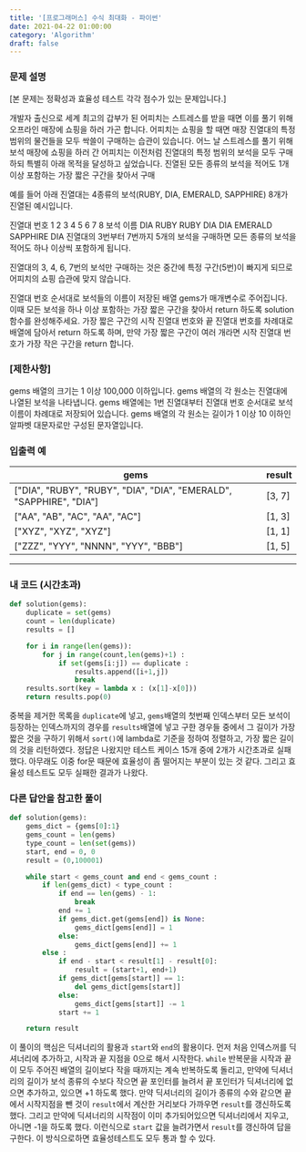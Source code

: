 ```yaml
---
title: '[프로그래머스] 수식 최대화 - 파이썬'
date: 2021-04-22 01:00:00
category: 'Algorithm'
draft: false
---
```


### 문제 설명

[본 문제는 정확성과 효율성 테스트 각각 점수가 있는 문제입니다.]

개발자 출신으로 세계 최고의 갑부가 된 어피치는 스트레스를 받을 때면 이를 풀기 위해 오프라인 매장에 쇼핑을 하러 가곤 합니다.
어피치는 쇼핑을 할 때면 매장 진열대의 특정 범위의 물건들을 모두 싹쓸이 구매하는 습관이 있습니다.
어느 날 스트레스를 풀기 위해 보석 매장에 쇼핑을 하러 간 어피치는 이전처럼 진열대의 특정 범위의 보석을 모두 구매하되 특별히 아래 목적을 달성하고 싶었습니다.
진열된 모든 종류의 보석을 적어도 1개 이상 포함하는 가장 짧은 구간을 찾아서 구매

예를 들어 아래 진열대는 4종류의 보석(RUBY, DIA, EMERALD, SAPPHIRE) 8개가 진열된 예시입니다.

진열대 번호 1 2 3 4 5 6 7 8
보석 이름 DIA RUBY RUBY DIA DIA EMERALD SAPPHIRE DIA
진열대의 3번부터 7번까지 5개의 보석을 구매하면 모든 종류의 보석을 적어도 하나 이상씩 포함하게 됩니다.

진열대의 3, 4, 6, 7번의 보석만 구매하는 것은 중간에 특정 구간(5번)이 빠지게 되므로 어피치의 쇼핑 습관에 맞지 않습니다.

진열대 번호 순서대로 보석들의 이름이 저장된 배열 gems가 매개변수로 주어집니다. 이때 모든 보석을 하나 이상 포함하는 가장 짧은 구간을 찾아서 return 하도록 solution 함수를 완성해주세요.
가장 짧은 구간의 시작 진열대 번호와 끝 진열대 번호를 차례대로 배열에 담아서 return 하도록 하며, 만약 가장 짧은 구간이 여러 개라면 시작 진열대 번호가 가장 작은 구간을 return 합니다.

### [제한사항]

gems 배열의 크기는 1 이상 100,000 이하입니다.
gems 배열의 각 원소는 진열대에 나열된 보석을 나타냅니다.
gems 배열에는 1번 진열대부터 진열대 번호 순서대로 보석이름이 차례대로 저장되어 있습니다.
gems 배열의 각 원소는 길이가 1 이상 10 이하인 알파벳 대문자로만 구성된 문자열입니다.

### 입출력 예

| gems                                                                | result |
| ------------------------------------------------------------------- | ------ |
| ["DIA", "RUBY", "RUBY", "DIA", "DIA", "EMERALD", "SAPPHIRE", "DIA"] | [3, 7] |
| ["AA", "AB", "AC", "AA", "AC"]                                      | [1, 3] |
| ["XYZ", "XYZ", "XYZ"]                                               | [1, 1] |
| ["ZZZ", "YYY", "NNNN", "YYY", "BBB"]                                | [1, 5] |

---

### 내 코드 (시간초과)

```python
def solution(gems):
    duplicate = set(gems)
    count = len(duplicate)
    results = []

    for i in range(len(gems)):
        for j in range(count,len(gems)+1) :
            if set(gems[i:j]) == duplicate :
                results.append([i+1,j])
                break
    results.sort(key = lambda x : (x[1]-x[0]))
    return results.pop(0)
```

중복을 제거한 목록을 `duplicate`에 넣고, `gems`배열의 첫번째 인덱스부터 모든 보석이 등장하는 인덱스까지의 경우를 `results`배열에 넣고 구한 경우들 중에서 그 길이가 가장 짧은 것을 구하기 위해서 `sort()`에 lambda로 기준을 정하여 정렬하고, 가장 짧은 길이의 것을 리턴하였다. 정답은 나왔지만 테스트 케이스 15개 중에 2개가 시간초과로 실패했다. 아무래도 이중 for문 때문에 효율성이 좀 떨어지는 부분이 있는 것 같다. 그리고 효율성 테스트도 모두 실패한 결과가 나왔다.

### 다른 답안을 참고한 풀이

```python
def solution(gems):
    gems_dict = {gems[0]:1}
    gems_count = len(gems)
    type_count = len(set(gems))
    start, end = 0, 0
    result = (0,100001)

    while start < gems_count and end < gems_count :
        if len(gems_dict) < type_count :
            if end == len(gems) - 1:
                break
            end += 1
            if gems_dict.get(gems[end]) is None:
                gems_dict[gems[end]] = 1
            else:
                gems_dict[gems[end]] += 1
        else :
            if end - start < result[1] - result[0]:
                result = (start+1, end+1)
            if gems_dict[gems[start]] == 1:
                del gems_dict[gems[start]]
            else:
                gems_dict[gems[start]] -= 1
            start += 1

    return result
```

이 풀이의 핵심은 딕셔너리의 활용과 `start`와 `end`의 활용이다. 먼저 처음 인덱스꺼를 딕셔너리에 추가하고, 시작과 끝 지점을 0으로 해서 시작한다. `while` 반복문을 시작과 끝이 모두 주어진 배열의 길이보다 작을 때까지는 계속 반복하도록 돌리고, 만약에 딕셔너리의 길이가 보석 종류의 수보다 작으면 끝 포인터를 늘려서 끝 포인터가 딕셔너리에 없으면 추가하고, 있으면 +1 하도록 했다. 만약 딕셔너리의 길이가 종류의 수와 같으면 끝에서 시작지점을 뺀 것이 `result`에서 계산한 거리보다 가까우면 `result`를 갱신하도록 했다. 그리고 만약에 딕셔너리의 시작점이 이미 추가되어있으면 딕셔너리에서 지우고, 아니면 -1을 하도록 했다. 이런식으로 `start` 값을 늘려가면서 `result`를 갱신하여 답을 구한다. 이 방식으로하면 효율성테스트도 모두 통과 할 수 있다.
